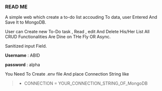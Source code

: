 ### READ ME

A simple web which create a to-do list accouding To data, user Entered And Save It to MongoDB.

User can  Create new To-Do task , Read , edit And Delete His/Her List All CRUD Functionalities Are Dine on THe Fly OR Async.

Sanitized input Field.

**Username** : ABID

**password** : alpha

You Need To Create .env file And place Connection String like

>- CONNECTION = YOUR_CONNECTION_STRING_OF_MongoDB
